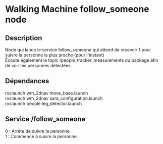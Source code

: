 # Walking Machine follow_someone node

## Description
Node qui lance le service follow_someone qui attend de recevoir 1 pour suivre la personne la plus proche (pour l'instant) <br />
Écoute également le topic /people_tracker_measurements du package afin de voir les personnes détectées

## Dépendances
roslaunch wm_2dnav move_base.launch <br />
roslaunch wm_2dnav sara_configuration.launch <br />
roslaunch people leg_detector.launch

## Service /follow_someone
0 : Arrête de suivre la personne <br />
1 : Commence à suivre la personne
